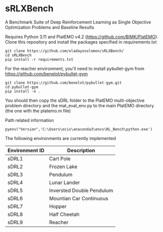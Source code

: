 # sRLXBench
A Benchmark Suite of Deep Reinforcement Learning as Single Objective Optimization Problems and Baseline Results

Requires Python 3.11 and PlatEMO v4.2 (https://github.com/BIMK/PlatEMO). <br />
Clone this repository and install the packages specified in requirements.txt <br />
```
git clone https://github.com/oladayosolomon/sRLXBench/
cd sRLXBench
pip install -r requirements.txt
```
For the reacher environment, you'll need to install pybullet-gym from https://github.com/benelot/pybullet-gym<br />
```
git clone https://github.com/benelot/pybullet-gym.git
cd pybullet-gym
pip install -e .
```
You should then copy the sDRL folder to the PlatEMO multi-objective problem directory and the mat_eval_env.py to the main PlatEMO directory (the one with the platemo.m file)<br />

Path related information<br />

```
pyenv("Version",'C:\Users\ecis\anaconda3\envs\RL_Bench\python.exe')

```

The following environments are currently implemented

| **Environment ID** | **Description**                |
|--------------------|--------------------------------|
| sDRL1               | Cart Pole                     |
| sDRL2               | Frozen Lake                   |
| sDRL3               | Pendulum                      |
| sDRL4               | Lunar Lander                  |
| sDRL5               | Inversted Double Pendulum     |
| sDRL6               | Mountian Car Continuous       |
| sDRL7               | Hopper                        |
| sDRL8               | Half Cheetah                  |
| sDRL9               | Reacher                       |

